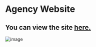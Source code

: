 # Agency Website

## You can view the site [**here.**](https://raw.githack.com/hasanilteris/agency-website/main/index.html)

![image](https://user-images.githubusercontent.com/82460438/159045793-88a900f7-3c64-4557-8f02-2b42803e9cc0.png)

